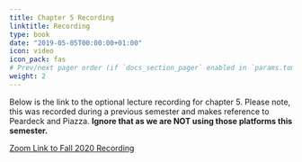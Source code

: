 ```yaml
---
title: Chapter 5 Recording
linktitle: Recording
type: book
date: "2019-05-05T00:00:00+01:00"
icon: video
icon_pack: fas
# Prev/next pager order (if `docs_section_pager` enabled in `params.toml`)
weight: 2
---
```


Below is the link to the optional lecture recording for chapter 5. Please note, this was recorded during a previous semester and makes reference to Peardeck and Piazza. **Ignore that as we are NOT using those platforms this semester.**

[Zoom Link to Fall 2020 Recording](https://4cd.zoom.us/rec/share/zUCef2Cvcu2FbA19VDs0feYKnopRNg0vxRioSyYL3QkmxvaW1Yj-2KRovDpa8bDq.cXwvDE765fjVLsaH?startTime=1601322049000)

